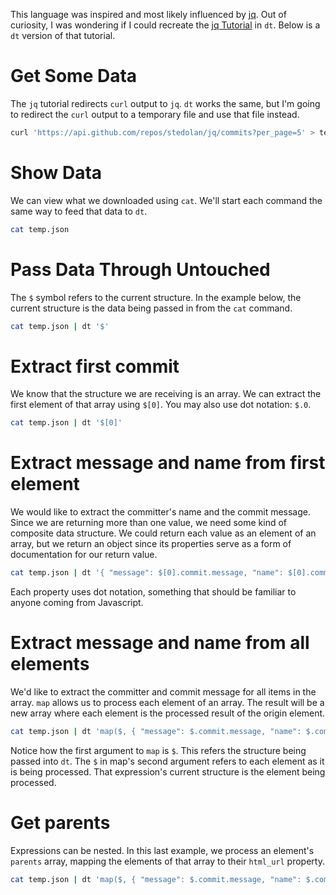 This language was inspired and most likely influenced by [jq](https://stedolan.github.io/jq/). Out of curiosity, I was wondering if I could recreate the [jq Tutorial](https://stedolan.github.io/jq/tutorial/) in `dt`. Below is a `dt` version of that tutorial.

# Get Some Data

The `jq` tutorial redirects `curl` output to `jq`. `dt` works the same, but I'm going to redirect the `curl` output to a temporary file and use that file instead.

```bash
curl 'https://api.github.com/repos/stedolan/jq/commits?per_page=5' > temp.json
```

# Show Data

We can view what we downloaded using `cat`. We'll start each command the same way to feed that data to `dt`.

```bash
cat temp.json
```

# Pass Data Through Untouched

The `$` symbol refers to the current structure. In the example below, the current structure is the data being passed in from the `cat` command.

```bash
cat temp.json | dt '$'
```

# Extract first commit

We know that the structure we are receiving is an array. We can extract the first element of that array using `$[0]`. You may also use dot notation: `$.0`.

```bash
cat temp.json | dt '$[0]'
```

# Extract message and name from first element

We would like to extract the committer's name and the commit message. Since we are returning more than one value, we need some kind of composite data structure. We could return each value as an element of an array, but we return an object since its properties serve as a form of documentation for our return value.

```bash
cat temp.json | dt '{ "message": $[0].commit.message, "name": $[0].commit.committer.name }'
```

Each property uses dot notation, something that should be familiar to anyone coming from Javascript.

# Extract message and name from all elements

We'd like to extract the committer and commit message for all items in the array. `map` allows us to process each element of an array. The result will be a new array where each element is the processed result of the origin element.

```bash
cat temp.json | dt 'map($, { "message": $.commit.message, "name": $.commit.committer.name })'
```

Notice how the first argument to `map` is `$`. This refers the structure being passed into `dt`. The `$` in map's second argument refers to each element as it is being processed. That expression's current structure is the element being processed. 

# Get parents

Expressions can be nested. In this last example, we process an element's `parents` array, mapping the elements of that array to their `html_url` property.

```bash
cat temp.json | dt 'map($, { "message": $.commit.message, "name": $.commit.committer.name, "parents": map($.parents, $.html_url) })'
```
